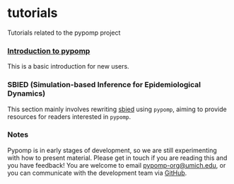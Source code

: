# tutorials
Tutorials related to the pypomp project

### [Introduction to pypomp](intro/intro_to_pypomp.html)

This is a basic introduction for new users.

### SBIED (Simulation-based Inference for Epidemiological Dynamics)

This section mainly involves rewriting [sbied](https://github.com/kingaa/sbied) using `pypomp`, aiming to provide resources for readers interested in `pypomp`.


### Notes

Pypomp is in early stages of development, so we are still experimenting with how to present material.
Please get in touch if you are reading this and you have feedback!
You are welcome to email [pypomp-org@umich.edu](mailto:pypomp-org@umich.edu), or you can communicate with the development team via [GitHub](https://github.com/pypomp).


